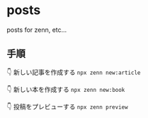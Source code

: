 # posts
posts for zenn, etc...

## 手順

  👇  新しい記事を作成する
  `npx zenn new:article`

  👇  新しい本を作成する
  `npx zenn new:book`

  👇  投稿をプレビューする
  `npx zenn preview`